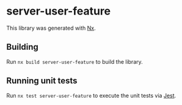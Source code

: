 # server-user-feature

This library was generated with [Nx](https://nx.dev).

## Building

Run `nx build server-user-feature` to build the library.

## Running unit tests

Run `nx test server-user-feature` to execute the unit tests via [Jest](https://jestjs.io).

